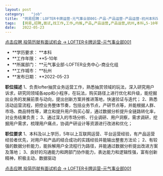 ```yaml
---
layout:	post
category:	"job"
title:	"网易招聘：LOFTER卡牌运营-元气事业部001-产品-产品运营-产品运营-杭州本科5-10年"
tags:	[网易,招聘,面试,找工作,工作,内推,产品,产品运营,产品运营,杭州,本科,5-10年]
date:	2022-05-23
---
```


[点击应聘 投简历就有面试机会 -> LOFTER卡牌运营-元气事业部001](http://mobile.bole.netease.com/bole/boleDetail?id=40404&employeeId=346f03c3cda5f04c&key=all)



- **学历要求： **本科
- **工作年限： **5-10年
- **所属部门： **元气事业部-LOFTER业务中心-商业化组
- **工作城市： **杭州
- **发布日期： **2022-05-23



**职位描述**
1、负责lofter抽赏业务运营工作，熟悉抽赏领域的玩法，深入研究用户诉求，研究同领域各app和小程序，在玩法，购买路径上进行优化和升级，能挖掘出业务的发展前景与动向，提出创新方案并推进落地，快速验证与迭代；
2、熟悉活动运营流程，把控业务整体节奏，包括业务节点，产研节点等，并能根据人群、市场、商品特性等，建立和提升用户购买心智，通过数据分析提升全链路转化率，对业务结果负责；
3、通过深入的市场分析、行业调研、用户洞察，需求调研，挖掘用户需求，梳理用户痛点，协调产研设计等资源进行改进和优化；




**职位要求**
1、本科及以上学历，5年以上互联网运营、平台运营经验，有产品运营经验者优先，对用户和产品的结合成功的实践经验并能输出整套方法论；
2、有较强的数据分析能力，能拆解用户全流程行为路径，并能通过数据分析提出改进方案及落地；
3、良好的沟通能力和跨部门协作能力，表达能力和逻辑性强，富有创新精神，积极主动，数据驱动




[点击应聘 投简历就有面试机会 -> LOFTER卡牌运营-元气事业部001](http://mobile.bole.netease.com/bole/boleDetail?id=40404&employeeId=346f03c3cda5f04c&key=all)